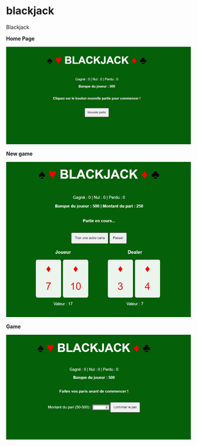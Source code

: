 # blackjack
Blackjack

**Home Page**

![alt text](https://github.com/jdelmerie/blackjack/blob/master/img/blackjack-home.JPG?raw=true)

**New game**

![alt text](https://github.com/jdelmerie/blackjack/blob/master/img/blackjack-game.JPG?raw=true)

**Game**

![alt text](https://github.com/jdelmerie/blackjack/blob/master/img/blackjack-newgame.JPG?raw=true)
